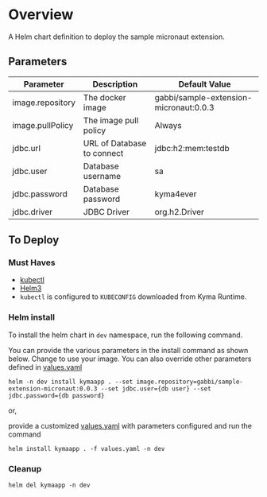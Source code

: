 # Overview

A Helm chart definition to deploy the sample micronaut extension.

## Parameters

| Parameter        | Description                                | Default Value                          |
| ---------------- | ------------------------------------------ | -------------------------------------- |
| image.repository | The docker image                           | gabbi/sample-extension-micronaut:0.0.3 |
| image.pullPolicy | The image pull policy                      | Always                                 |
| jdbc.url         | URL of Database to connect                 | jdbc:h2:mem:testdb                     |
| jdbc.user        | Database username                          | sa                                     |
| jdbc.password    | Database password                          | kyma4ever                              |
| jdbc.driver      | JDBC Driver                                | org.h2.Driver                          |

## To Deploy

### Must Haves

* [kubectl](https://kubernetes.io/docs/tasks/tools/install-kubectl/)
* [Helm3](https://helm.sh/docs/intro/install/)
* `kubectl` is configured to `KUBECONFIG` downloaded from Kyma Runtime.

### Helm install

To install the helm chart in `dev` namespace, run the following command.

You can provide the various parameters in the install command as shown below. Change to use your image. You can also override other parameters defined in [values.yaml](values.yaml)

```shell script
helm -n dev install kymaapp . --set image.repository=gabbi/sample-extension-micronaut:0.0.3 --set jdbc.user={db user} --set jdbc.password={db password}
```

or,

provide a customized [values.yaml](values.yaml) with parameters configured and run the command

```shell script
helm install kymaapp . -f values.yaml -n dev
```

### Cleanup

```shell script
helm del kymaapp -n dev
```
